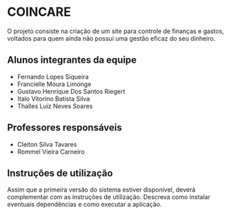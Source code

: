 # COINCARE

O projeto consiste na criação de um site para controle de finanças e gastos, voltados para quem ainda não possui uma gestão eficaz do seu dinheiro.

## Alunos integrantes da equipe

* Fernando Lopes Siqueira
* Francielle Moura Limonge
* Gustavo Henrique Dos Santos Riegert
* Italo Vitorino Batista Silva
* Thalles Luiz Neves Soares


## Professores responsáveis

* Cleiton Silva Tavares
* Rommel Vieira Carneiro

## Instruções de utilização

Assim que a primeira versão do sistema estiver disponível, deverá complementar com as instruções de utilização. Descreva como instalar eventuais dependências e como executar a aplicação.
